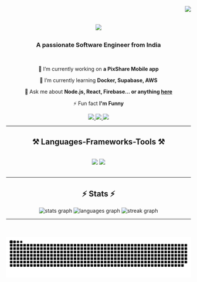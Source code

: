 <img align="right" src="https://visitor-badge.laobi.icu/badge?page_id=salesp07.salesp07" />

<h1 align="center">
    <img src="https://readme-typing-svg.herokuapp.com/?font=Righteous&size=35&center=true&vCenter=true&width=500&height=70&duration=4000&lines=Hi+There!+👋;+I'm+Mayur+Gavhane!;" />
</h1>

<h3 align="center">A passionate Software Engineer from India</h3>

<br/>

<div align="center">
 
 🔭 I’m currently working on **a PixShare Mobile app**
 
 🌱 I’m currently learning **Docker, Supabase, AWS**

💬 Ask me about **Node.js, React, Firebase... or anything [here](https://github.com/mayurgavhane03/mayurgavhane03/issues)**

⚡ Fun fact **I'm Funny**

 </div>
 
<div align="center"> 
  <a href="mailto:mayurgavhane2003@gmail.com">
    <img src="https://img.shields.io/badge/Gmail-333333?style=for-the-badge&logo=gmail&logoColor=red" />
  </a>
  <a href="https://www.linkedin.com/in/mayur-gavhane-51817a203/" target="_blank">
    <img src="https://img.shields.io/badge/LinkedIn-0077B5?style=for-the-badge&logo=linkedin&logoColor=white" target="_blank" />
  </a>
  <a href="" target="_blank">
     <img src="https://img.shields.io/badge/Portfolio-FF5722?style=for-the-badge&logo=todoist&logoColor=white" target="_blank" /> <!-- sqlite, safari, google-chrome are other good icon options -->
  </a>
</div>

 <hr/>
 
<h2 align="center">⚒️ Languages-Frameworks-Tools ⚒️</h2>
<br/>
<div align="center">
    <img src="https://skillicons.dev/icons?i=react,bootstrap,mui,html,css,vscode,github,figma,tailwind,git,r" />
    <img src="https://skillicons.dev/icons?i=nodejs,python,javascript,typescript,express,firebase,mongodb,c,java,nextjs,mysql,flask" /><br>
</div>

<br/>
<hr/>


</div>


<h2 align="center">⚡ Stats ⚡</h2>

<div align="center">
  <img src="https://github-readme-stats.vercel.app/api?username=mayurgavhane03&hide_title=false&hide_rank=false&show_icons=true&include_all_commits=true&count_private=true&disable_animations=false&theme=dracula&locale=en&hide_border=false" height="150" alt="stats graph"  />
  <img src="https://github-readme-stats.vercel.app/api/top-langs?username=mayurgavhane03&locale=en&hide_title=false&layout=compact&card_width=320&langs_count=5&theme=dracula&hide_border=false" height="150" alt="languages graph"  />


   
  <img src="https://streak-stats.demolab.com?user=mayurgavhane03&locale=en&mode=daily&theme=dark&hide_border=false&border_radius=5&order=3" height="220" alt="streak graph"  />
    </div>
    
</div>





<hr/>

<br/>



<br/>
<img src="https://raw.githubusercontent.com/mayurgavhane03/mayurgavhane03/output/snake.svg" alt="Snake animation" />
